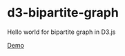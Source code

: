 # d3-bipartite-graph

Hello world for bipartite graph in D3.js

[Demo](http://bitliner.github.io/d3-bipartite-graph/)
